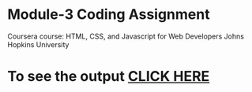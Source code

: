 

# Module-3 Coding Assignment

Coursera course: HTML, CSS, and Javascript for Web Developers
Johns Hopkins University

# To see the output [CLICK HERE](https://rohannaroni.github.io/Coursera-Assignment/module-3/index.html)


